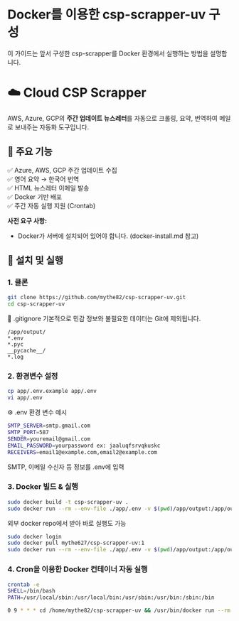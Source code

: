 # Docker를 이용한 csp-scrapper-uv 구성
이 가이드는 앞서 구성한 csp-scrapper를 Docker 환경에서 실행하는 방법을 설명합니다. 

# ☁️ Cloud CSP Scrapper
AWS, Azure, GCP의 **주간 업데이트 뉴스레터**를 자동으로 크롤링, 요약, 번역하여 메일로 보내주는 자동화 도구입니다.

## 📄 주요 기능
✅ Azure, AWS, GCP 주간 업데이트 수집  
✅ 영어 요약 → 한국어 번역  
✅ HTML 뉴스레터 이메일 발송  
✅ Docker 기반 배포  
✅ 주간 자동 실행 지원 (Crontab)

**사전 요구 사항:**
* Docker가 서버에 설치되어 있어야 합니다. (docker-install.md 참고)

## 🚀 설치 및 실행
### 1. 클론
```bash
git clone https://github.com/mythe82/csp-scrapper-uv.git
cd csp-scrapper-uv
```

📄 .gitignore
기본적으로 민감 정보와 불필요한 데이터는 Git에 제외됩니다.
```
/app/output/
*.env
*.pyc
__pycache__/
*.log
```

### 2. 환경변수 설정
```bash
cp app/.env.example app/.env
vi app/.env
```

⚙️ .env 환경 변수 예시
```bash
SMTP_SERVER=smtp.gmail.com
SMTP_PORT=587
SENDER=youremail@gmail.com
EMAIL_PASSWORD=yourpassword ex: jaaluqfsrvqkuskc
RECEIVERS=email1@example.com,email2@example.com
```

SMTP, 이메일 수신자 등 정보를 .env에 입력

### 3. Docker 빌드 & 실행
```bash
sudo docker build -t csp-scrapper-uv .
sudo docker run --rm --env-file ./app/.env -v $(pwd)/app/output:/app/output csp-scrapper-uv
```

외부 docker repo에서 받아 바로 실행도 가능
```bash
sudo docker login
sudo docker pull mythe627/csp-scrapper-uv:1
sudo docker run --rm --env-file ./app/.env -v $(pwd)/app/output:/app/output mythe627/csp-scrapper-uv:1
```

### 4. Cron을 이용한 Docker 컨테이너 자동 실행
```bash
crontab -e
SHELL=/bin/bash
PATH=/usr/local/sbin:/usr/local/bin:/usr/sbin:/usr/bin:/sbin:/bin

0 9 * * * cd /home/mythe82/csp-scrapper-uv && /usr/bin/docker run --rm --env-file ./app/.env -v $(pwd)/app/output:/app/output csp-scrapper-uv >> /home/mythe82/csp-cron.log 2>&1
```
